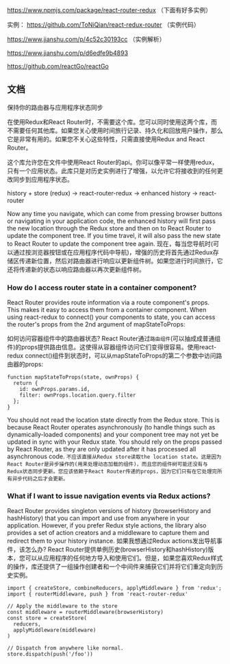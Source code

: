 https://www.npmjs.com/package/react-router-redux  （下面有好多实例）

实例：
https://github.com/ToNiQian/react-redux-router （实例代码）

https://www.jianshu.com/p/4c52c30193cc  （实例解析）

https://www.jianshu.com/p/d6edfe9b4893

https://github.com/reactGo/reactGo

## 文档
保持你的路由器与应用程序状态同步

在使用Redux和React Router时，不需要这个库。您可以同时使用这两个库，而不需要任何其他库。如果您关心使用时间旅行记录、持久化和回放用户操作，那么它是非常有用的。如果您不关心这些特性，只需直接使用Redux and React Router。

这个库允许您在文件中使用React Router的api。你可以像平常一样使用redux，只有一个应用状态。此库只是对历史实例进行了增强，以允许它将接收到的任何更改同步到应用程序状态。

history + store (redux) → react-router-redux → enhanced history → react-router

Now any time you navigate, which can come from pressing browser buttons or navigating in your application code, the enhanced history will first pass the new location through the Redux store and then on to React Router to update the component tree. If you time travel, it will also pass the new state to React Router to update the component tree again.
现在，每当您导航时(可以通过按浏览器按钮或在应用程序代码中导航)，增强的历史将首先通过Redux存储区传递新位置，然后对路由器进行响应以更新组件树。如果您进行时间旅行，它还将传递新的状态以响应路由器以再次更新组件树。


### How do I access router state in a container component?
React Router provides route information via a route component's props. This makes it easy to access them from a container component. When using react-redux to connect() your components to state, you can access the router's props from the 2nd argument of mapStateToProps:

如何访问容器组件中的路由器状态?
React Router通过`路由组件`(可以抽成成普通组件)的props提供路由信息。这使得从容器组件访问它们变得很容易。使用react-redux connect()组件到状态时，可以从mapStateToProps的第二个参数中访问路由器的props:
```
function mapStateToProps(state, ownProps) {
  return {
    id: ownProps.params.id,
    filter: ownProps.location.query.filter
  };
}
```

You should not read the location state directly from the Redux store. This is because React Router operates asynchronously (to handle things such as dynamically-loaded components) and your component tree may not yet be updated in sync with your Redux state. You should rely on the props passed by React Router, as they are only updated after it has processed all asynchronous code.
`不应该直接从Redux store读取the location state。这是因为React Router是异步操作的(用来处理动态加载的组件)，而且您的组件树可能还没有与Redux状态同步更新。您应该依赖于React Router传递的props，因为它们只有在它处理完所有异步代码之后才会更新。`

### What if I want to issue navigation events via Redux actions?
React Router provides singleton versions of history (browserHistory and hashHistory) that you can import and use from anywhere in your application. However, if you prefer Redux style actions, the library also provides a set of action creators and a middleware to capture them and redirect them to your history instance.
如果我想通过Redux actions发出导航事件，该怎么办?
React Router提供单例历史(browserHistory和hashHistory)版本，您可以从应用程序的任何地方导入和使用它们。但是，如果您喜欢Redux样式的操作，库还提供了一组操作创建者和一个中间件来捕获它们并将它们重定向到历史实例。

```
import { createStore, combineReducers, applyMiddleware } from 'redux';
import { routerMiddleware, push } from 'react-router-redux'
 
// Apply the middleware to the store
const middleware = routerMiddleware(browserHistory)
const store = createStore(
  reducers,
  applyMiddleware(middleware)
)
 
// Dispatch from anywhere like normal.
store.dispatch(push('/foo'))
```